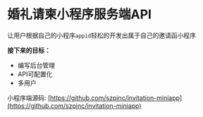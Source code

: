# 婚礼请柬小程序服务端API

让用户根据自己的小程序`appid`轻松的开发出属于自己的邀请函小程序

**接下来的目标：**
- 编写后台管理
- API可配置化
- 多用户

小程序端源码: [https://github.com/szpinc/invitation-miniapp](https://github.com/szpinc/invitation-miniapp)

